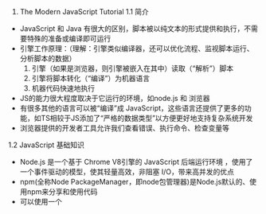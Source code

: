 1. The Modern JavaScript Tutorial
1.1 简介
- JavaScript 和 Java 有很大的区别，脚本被以纯文本的形式提供和执行，不需要特殊的准备或编译即可运行
- 引擎工作原理：（理解：引擎类似编译器，还可以优化流程、监视脚本运行、分析脚本的数据）
  1. 引擎（如果是浏览器，则引擎被嵌入在其中）读取（“解析”）脚本
  2. 引擎将脚本转化（“编译”）为机器语言
  3. 机器代码快速地执行
- JS的能力很大程度取决于它运行的环境，如node.js 和 浏览器
- 有很多其他的语言可以被“编译”成 JavaScript，这些语言还提供了更多的功能，如TS相较于JS添加了“严格的数据类型”以方便更好地支持复杂系统开发
- 浏览器提供的开发者工具允许我们查看错误、执行命令、检查变量等

1.2 JavaScript 基础知识
- Node.js 是一个基于 Chrome V8引擎的 JavaScript 后端运行环境 ，使用了一个事件驱动的模型，使其轻量高效，非阻塞 I/O，带来高并发的优点
- npm(全称Node PackageManager，即node包管理器)是Node.js默认的、使用npm来分享和使用代码
- 可以使用一个 <script> 标签将 JavaScript 代码添加到页面中
- 使用 script 标签的 src 特性使用外部脚本的注意事项：
  - 如果使用了 src 特性， script标签内容将会被忽略
  - 一般来说，只有最简单的脚本才嵌入到 HTML 中，更复杂的脚本存放在单独的文件中
  - 使用独立文件的好处是浏览器会下载它，然后将它保存到浏览器的缓存中。之后，其他页面想要相同的脚本就会从缓存中获取，而不是下载它。所以文件实际上只会下载一次。这可以节省流量，并使得页面（加载）更快

1.2.1 代码结构
- 分号可以用来分割语句，若存在换行符不要分号也可，把换行符理解为“隐式”的分号；不加分号容易出错，最好加上
- 注释的快捷键，单行 Ctrl+/ 多行Ctrl + Shift + /，mac Ctrl换cmd，Shift换opt

1.2.2 现代模式，"use strict"
- "use strict";启用严格模式的指令，必须放整个脚本文件的开头，整个脚本都以现代模式工作，没办法取消"use strict";
- 浏览器中的开发者控制台是默认不启动use strict，现代 JavaScript 支持 “class” 和 “module” —— 高级语言结构，它们会自动启用 use strict，使用它们则无需添加 "use strict" 指令

1.2.3 变量
- js中使用let创建（也可称为声明或者定义）变量
- 变量命名：
  - 变量名称必须仅包含字母、数字、符号 $ 和 _
  - 首字符必须非数字
  - 驼峰命名法，单词一个接一个，除了第一个单词，其他的每个单词都以大写字母开头
  - 区分大小写，允许非英文字母（不推荐）
- 使用const创建一个常量，使用大写字母和下划线来命名这些常量，常量一个普遍的用法是给已知的难记住的值取别名，通常用大写字母表示“硬编码（hard-coded）”的常量。或者，换句话说就是，当值在执行之前或在被写入代码的时候，我们就知道值是什么了

1.2.4 数据类型
- 可以将任何类型的值存入变量。例如，一个变量可以在前一刻是个字符串，下一刻就存储一个数字；允许这种操作的编程语言，例如 JavaScript，被称为“动态类型”（dynamically typed）的编程语言，意思是虽然编程语言中有不同的数据类型，但是你定义的变量并不会在定义后，被限制为某一数据类型
- Number 类型：
  - number 类型代表整数和浮点数，数字可进行运算
  - “number” 类型无法安全地表示大于 (2^53-1)（即 9007199254740991），或小于 -(2^53-1) 的整数
  - 除了常规的数字，还包括所谓的“特殊数值（“special numeric values”）”也属于这种类型：Infinity、-Infinity 和 NaN
    - NaN 代表一个计算错误。它是一个不正确的或者一个未定义的数学操作所得到的结果
    - NaN 是粘性的。任何对 NaN 的进一步数学运算都会返回 NaN
  - js 中数学运算是安全的：
    - 可以做任何事：除以 0，将非数字字符串视为数字，等等
    - 脚本永远不会因为一个致命的错误（“死亡”）而停止。最坏的情况下，会得到 NaN 的结果
- BIgInt 类型
  - 用于表示任意长度的整数，可以通过将 n 附加到整数字段的末尾来创建 BigInt 值。例如：
// 尾部的 "n" 表示这是一个 BigInt 类型
const bigInt = 1234567890123456789012345678901234567890n;
- String 类型
  - 反引号是功能扩展引号，允许我们通过将变量和表达式包装在 ${…}中，来将它们嵌入到字符串中。例如：
let name = "John";

// 嵌入一个变量
alert( `Hello, ${name}!` ); // Hello, John!

// 嵌入一个表达式
alert( `the result is ${1 + 2}` ); // the result is 3
  - ${…} 内的表达式会被计算，计算结果会成为字符串的一部分；${…} 内放置任何东西
  - 没有char类型，一个 string 字符串类型可以包含零个（为空）、一个或多个字符
- Boolean 类型
  - boolean 类型仅包含两个值：true 和 false
- null 值
  - null 是一种独立的类型，js 中的 null 仅仅是一个代表“无”、“空”或“值未知”的特殊值
- Undefine 值
  - 通常，使用 null 将一个“空”或者“未知”的值写入变量中，而 undefined 则保留作为未进行初始化的事物的默认初始值
- Object 类型和 Symbol 类型
  - 其他所有的数据类型都被称为“原始类型”，因为它们的值只包含一个单独的内容（字符串、数字或者其他）。相反，object 则用于储存数据集合和更复杂的实体
  - symbol 类型用于创建对象的唯一标识符
- Typeof 运算符
  - typeof 运算符返回参数的类型。例如：
typeof alert // "function"
typeof Symbol("id") // "symbol"
typeof 10n // "bigint"
  - Typeof 是一个操作符，不是一个函数，typeof(x)与typeof x相同，括号为数学运算分组的括号

1.2.5 交互：alert、prompt 和 confirm
- alert, prompt, confirm是浏览器和用户交互的函数
- alert:
  - 弹出的这个带有信息的小窗口被称为 模态窗。“modal” 意味着用户不能与页面的其他部分进行交互，直到他们处理完窗口。例如：
alert("Hello");
- prompt:
  - 浏览器会显示一个带有文本消息的模态窗口，还有 input 框和确定/取消按钮
result = prompt(title, [default]);
//tile 现实给用户的文本
//default 可选的第二个参数，指定 input 框的初始值
//[]表示可选参数
  - prompt 将返回用户在 input 框内输入的文本，如果用户取消了输入，则返回 null。
- Confirm
  - confirm 函数显示一个带有 question 以及确定和取消两个按钮的模态窗口，点击确定返回 true，点击取消返回 false。
result = confirm(question);
1.2.6 类型转换
- 字符串转换
  - alert 会将变量变换成字符型并输出
  - 使用string(X)将其他变量显式转化为所期待的字符串类型
- 数字型转换
  - 算术函数和表达式中，会自动进行 number 类型转换。例如：
alert( "6" / "2" ); // 3, string 类型的值被自动转换成 number 类型后进行计算
  - number(x) 显式转换规则：
值
变成...
undefined
NaN
null
0
true 和 false
1 and 0
string
去掉首尾空白字符（空格、换行符 \n、制表符 \t等）后的纯数字字符串中含有的数字。如果剩余字符串为空，则转换结果为 0。否则，将会从剩余字符串中“读取”数字。当类型转换出现 error 时返回 NaN
  注意：null 和 undefined 在这有点不同：null 变成数字 0，undefined 变成 NaN
- 布尔型转换
  - 逻辑运算中发生转换
  - 转换规则：
    - 直观上为“空”的值（如 0、空字符串、null、undefined 和 NaN）将变为 false
    - 其他值变成 true

1.2.7 基础运算符，数学运算
- 数学运算
  - 求幂 **，例如：求幂运算 a ** b 表示将 a 提升至 a 的 b 次幂，幂运算也适用于非整数
- 使用二元运算符 + 连接字符串
  - 只要任意一个运算元是字符串，那么另一个运算元也将被转化为字符串
  - 运算符是按顺序工作的：
alert(2 + 2 + '1' ); // "41"，不是 "221"

alert('1' + 2 + 2); // "122"，不是 "14"
- 数字转化，一元运算符 +
  - 加号 + 应用于单个值，对数字没有任何作用。但是如果运算元不是数字，加号 + 则会将其转化为数字，效果和number差不多，但是更加简短
- 运算符优先级，单目 >  双目 > 赋值号
- 赋值运算符 = 
  - 在 JavaScript 中，所有运算符都会返回一个值，例如：语句 x = value 将值 value 写入 x 然后返回 value
  - 链式赋值，a = b = c = 2 + 2; 为了可读性，拆开写
- 原地修改，例如：n += 5等操作
- 自增/自减
- 位运算：
位运算符把运算元当做 32 位整数，并在它们的二进制表现形式上操作。
- 按位与 ( & )
- 按位或 ( | )
- 按位异或 ( ^ )
- 按位非 ( ~ )
- 左移 ( << )
- 右移 ( >> )
- 无符号右移 ( >>> )
- 逗号运算符，逗号运算符能让我们处理多个表达式，使用 , 将它们分开。每个表达式都运行了，但是只有最后一个的结果会被返回。例如：
let a = (1 + 2, 3 + 4);

alert( a ); // 7（3 + 4 的结果）

1.2.8 值比较
- 所有比较运算符均返回布尔值
- 字符串比较，按字典序逐字进行比较
- 不同类型间的比较，当对不同类型的值进行比较时，JavaScript 会首先将其转化为数字（number）再判定大小
- 严格相等
  - 普通的相等性检查 == 存在一个问题，它不能区分出 0 和 false，也同样无法区分空字符串和 false（不同类型比较，会被转换为number）
  - 严格相等运算符 === 在进行比较时不会做任何的类型转换，与“不相等”符号 != 类似，“严格不相等”表示为 !==
- 对 null 和 undefined 进行比较：
  - 当使用严格相等 === 比较二者时，结果为 false
  - 当使用非严格相等 == 比较二者时，结果为true
  - 当使用数学式或其他比较方法 < > <= >= 时，null/undefined 会被转化为数字：null 被转化为 0，undefined被转化为 NaN
- null vs 0:
  - 相等性检查 == 和普通比较符 > < >= <= 的代码逻辑是相互独立的
  - null只和undefined相等
alert( null > 0 );  // (1) false 进行值比较时，null会被转化为数字0
alert( null == 0 ); // (2) false null只和undefined相等
alert( null >= 0 ); // (3) true
- 特立独行的 undefined，undefined不应该与其他值进行比较，进行值比较时会被转化为 NaN
- 避免问题
  - 除了严格相等 === 外，其他但凡是有 undefined/null 参与的比较，都需要格外小心
  - 除非你非常清楚自己在做什么，否则永远不要使用 >= > < <= 去比较一个可能为null/undefined 的变量。对于取值可能是 null/undefined 的变量，请按需要分别检查它的取值情况

1.2.9 条件分支：if 和 '?'
- 建议每次使用 if 语句都用大括号 {} 来包装代码块，即使只有一条语句
- '?' 支持三元运算符
- 多个 `?`，例如：
let age = prompt('age?', 18);

let message = (age < 3) ? 'Hi, baby!' :
  (age < 18) ? 'Hello!' :
  (age < 100) ? 'Greetings!' :
  'What an unusual age!';

alert( message );
//注意代码的书写格式，增加可读性

1.2.10 逻辑运算符
- avaScript 中有四个逻辑运算符：||（或），&&（与），!（非），??（空值合并运算符）
- 或运算符
  - 一个或运算 || 的链，将返回第一个真值，如果不存在真值，就返回该链的最后一个值
    - 获取变量列表或者表达式中的第一个真值
    - 短路求值（Short-circuit evaluation）
- 与运算符
  - 与运算寻求第一个假值，与运算返回第一个假值，如果没有假值就返回最后一个值
  - 与运算 && 的优先级比或运算 || 要高
- 非运算符
  - 将操作数转化为布尔类型：true/false
  - 返回相反的值
  - 两个非运算 !! 有时候用来将某个值转化为布尔类型
  - 非运算符 ! 的优先级在所有逻辑运算符里面最高

1.2.11 空值合并运算符 ??
- 当一个值既不是 null 也不是 undefined 时，我们将其称为“已定义的（defined）”
- a ?? b一种获得两者中的第一个“已定义的”值的不错的语法
- ?? 与 ||的区别：
  - || 返回第一个 真 值，不能区分 false、0、空字符串和null/underfined
  - ?? 返回第一个 已定义的 值
- ?? 运算符的优先级与 || 相同
- 出于安全原因，JavaScript 禁止将 ?? 运算符与 && 和 || 运算符一起使用，除非使用括号明确指定了优先级

1.2.11 循环：while 和 for
- 循环体的单次执行叫作 一次迭代
- for 循环的任何语句段都可以被省略
- for 的两个 ; 必须存在，否则会出现语法错误
- Continue 指令利于减少嵌套
- 注意：非表达式的语法结构不能与三元运算符 ? 一起使用，禁止 break/continue 在?的右边
- break/continue 标签
  - 用来解决问题，需要一次从多层嵌套的循环中跳出来
  - 标签 是在循环之前带有冒号的标识符，使用 continue/break + 标签 可以跳转到标签处，标签必须位于跳转代码之前

1.2.12 "switch" 语句
- switch 语句可以替代多个 if 判断
- switch 语句为多分支选择的情况提供了一个更具描述性的方式
- switch 语句有至少一个 case 代码块和一个可选的 default 代码块
- 如果没有 break，程序将不经过任何检查就会继续执行下一个 case
- 任何表达式都可以成为 switch/case 的参数
- 匹配时的相等时严格相等===，类型很关键

1.2.13 函数
- 函数声明，function 关键字首先出现，然后是 函数名，然后是括号之间的 参数 列表，最后是花括号之间的代码（即“函数体”）
- 如果在函数内部声明了同名变量，那么函数会 遮蔽 外部变量（就近原则）
- 参数的默认值：
  - 一个函数被调用，但有参数（argument）未被提供，那么相应的值就会变成 undefined
  - 可以使用 = 为函数声明中的参数指定所谓的“默认”（如果对应参数的值未被传递则使用）值
  - 示例：
function showMessage(from, text = anotherFunction()) {
  // anotherFunction() 仅在没有给定 text 时执行
  // 其运行结果将成为 text 的值
}
- 可以通过参数与undefined严格相等，逻辑与，空值合并运算，来检查参数
- 返回值：
  - 只使用 return 但没有返回值也是可行的，但这会导致函数立即退出
  - 注意：空值的 return 或没有 return 的函数返回值为 undefined
  - return(长表达式)，不能将 return 和 长表达式 分开写成两行，因为 js 会默认给 return 后补上分号
- 函数命名：
  - 函数名应该清楚地描述函数的功能
  - 一个函数是一个行为，所以函数名通常是动词
  - 目前有许多优秀的函数名前缀，如 create…、show…、get…、check… 等等

1.2.14 函数表达式
- 函数表达式，示例：
let sayHi = function() {alert( "Hello" );}; //注意函数体末尾大括号的分号，因为函数表达式在赋值语句中
//functin后面没有函数名，函数表达式允许省略函数名
- 无论函数是如何创建的，函数都是一个值，可以复制函数到其他变量
- 回调函数：
  - 将函数作为参数传递，例如：
// 根据用户的回答，调用不同的函数
function ask(question, yes, no) {
    if (confirm(question)) yes()
    else no();
}

function showOk() {
  alert( "You agreed." );
}

function showCancel() {
  alert( "You canceled the execution." );
}

// 用法：函数 showOk 和 showCancel 被作为参数传入到 ask
ask("Do you agree?", showOk, showCancel);
- 一个函数是表示“行为”的值，可以在变量之间传递
- 严格模式下，当一个函数声明在一个代码块内时，它在该代码块内的任何位置都是可见的。但在代码块外不可见
- 函数声明在声明它的代码块内任意位置都可用
- 函数声明和函数表达式的区别：
  - 如果函数在主代码流中被声明为单独的语句，则称为“函数声明”
  - 如果该函数是作为表达式的一部分创建的，则称其“函数表达式”
  - 在执行代码块之前，内部算法会先处理函数声明。所以函数声明在其被声明的代码块内的任何位置都是可见的
  - 函数表达式在执行流程到达时创建

1.2.15 箭头函数，基础知识
- 单行箭头函数，从 => 的左侧获取参数，计算并返回右侧表达式的计算结果，(...args) => expression示例：
let sum = (a, b) => a + b;

/* 这个箭头函数是下面这个函数的更短的版本：
let sum = function(a, b) {
  return a + b;
};*/
alert( sum(1, 2) ); // 3
- 多行的箭头函数，需要显示添加 return , (...args) => { body }示例：
let sum = (a, b) => {  // 花括号表示开始一个多行函数
  let result = a + b;
  return result; // 如果我们使用了花括号，那么我们需要一个显式的 “return”
};

alert( sum(1, 2) ); // 3

1.3 Object（对象）：基础知识
1.3.1 对象
- 对象，用来存储键值对和更复杂的实体，对象的名字很像一个“指针”
- 创建对象示例：
let user = new Object(); // “构造函数” 的语法
let user = {};  // “字面量” 的语法
- 可以随时添加(user.isAdmin = true)、删除(delete 操作符)和读取属性
- 键是一个字符串，属性的值可以是任意类型
- 可以用多字词语来作为属性名，但必须给它们加上引号，例如："likes birds": true
- 列表中的最后一个属性应以逗号结尾，尾随逗号让所有行保持一致，方便属性增、删和移动
- 方括号：
  - 对于多词属性，点操作就不能用，可以使用方括号来设置、访问、删除属性。示例：
let user = {};

// 设置
user["likes birds"] = true;

// 读取
alert(user["likes birds"]); // true

// 删除
delete user["likes birds"];
  - 方括号中的字符串要放在引号中，单引号或双引号都可以
  - 方括号同样提供了一种可以通过任意表达式来获取属性名的方式，示例：
let key = "likes birds";

// 跟 user["likes birds"] = true; 一样
user[key] = true; //变量 key 可以是程序运行时计算得到， . 运算符不能
  - 计算属性，示例：
let fruit = prompt("Which fruit to buy?", "apple");

let bag = {
  [fruit]: 5, // 属性名是从 fruit 变量中得到的
};

alert( bag.apple ); // 5 如果 fruit="apple"
  - 何时用，方括号比点符号更强大，它允许任何属性名和变量，但写起来也更加麻烦。当属性名是已知且简单的时候，就使用点符号
- 属性值简写，使用已存在的变量当作对象属性，简写和正常写可以混用，示例：
function makeUser(name, age) {
  return {
    name: name,
    age: age,
    /*
    //可简写为：
    name,
    age,
    */
  };
}

let user = makeUser("John", 30);
alert(user.name); // John
- 属性命名没有限制。属性名可以是任何字符串或者 symbol，其他类型会被自动地转换为字符串
- 属性存在性测试，in 操作符
  - Js 中，能够被访问任何属性，即使属性不存在也不会报错，读取不存在的属性只会得到 undefined
  - 直接将属性值与 undefined 判断严格等有bug，可能该属性值本来就为 undefined，所以引入 in 操作符
  - in 的左边必须是 属性名，通常是一个带引号的字符串。如果我们省略引号，就意味着左边是一个变量，它应该包含要判断的实际属性名
- for..in 循环
  - 作用：用来遍历对象中的属性
  - 语法：for (let key in object) {}，和 for( ; ; )完全不一样
- 对象中属性的排序规则：
  - 整数属性会被进行排序，其他属性则按照创建的顺序显示
  - 整数属性，“整数属性”指的是一个可以在不做任何更改的情况下与一个整数进行相互转换的字符串
  - 为了解决整数属性自动排序的问题，我们可以在属性 key值前使用 +，来欺骗程序（字符串能转到数，但是数转回来 + 会消失）
- 对象是具有一些特殊特性的关联数组

1.3.2 对象的引用和复制
- 对象与原始类型的根本区别之一是，对象是“通过引用”（被复制对象存储赋值对象在内存中的地址，在内存中只存储了一份对象）存储和复制的，而原始类型：字符串、数字、布尔值等 —— 总是“作为一个整体”复制

- 通过引用来比较，仅当两个对象为同一对象时，两者才相等
- 克隆与合并，Object.assign
  - 语法：Object.assign(dest, [src1, src2, src3...])
    - 第一个参数 dest 是指目标对象
    - 更后面的参数 src1, ..., srcN（可按需传递多个参数）是源对象
    - 该方法将所有源对象的属性拷贝到目标对象 dest 中
    - 调用结果返回 dest
  - 如果被拷贝的属性的属性名已经存在，那么它会被覆盖
  - 可以用 Object.assign 代替 for..in 循环来进行简单克隆

- 深度克隆，若对象中嵌套了其他对象，使用 Object.assign 只会简单的对内存对象以引用的形式拷贝，两个引用指向同一片内存，有现成的深度克隆函数（类比c/c++深浅拷贝理解）
- 使用 const 声明的对象也是可以被修改的，cosnt user = { name: "John"}; user的值是一个常量，它必须始终引用同一个对象，但该对象的属性可以被自由修改，只有当我们尝试将 user=... 作为一个整体进行赋值时，const user 才会报错（类比 c++ 中的指针常量和常量指针）

1.3.3 垃圾回收
- JavaScript 的内存管理是自动的、无形的
-  可达性（reachability）
  - 内存管理概念，“可达”值是那些以某种方式可访问或可用的值，它们一定是存储在内存中的
- 在 js 引擎中有一个垃圾回收器，监控所有对象的状态，并删除掉那些已经不可达的

1.3.4 对象方法，"this"
- this 的值就是在点之前的这个对象，即调用该方法的对象
- this 不受限制，js 中this 可以用于任何函数，即使它不是对象的方法。this 的值是在调用的时候计算出来的。示例：
let user = { name: "John" };
let admin = { name: "Admin" };

function sayHi() {
  alert( this.name );
}

// 在两个对象中使用相同的函数
user.f = sayHi;
admin.f = sayHi;

// 这两个调用有不同的 this 值
// 函数内部的 "this" 是“点符号前面”的那个对象
user.f(); // John（this == user）
admin.f(); // Admin（this == admin）

admin['f'](); // Admin（使用点符号或方括号语法来访问这个方法，都没有关系。）

- Js 中除了箭头函数其他函数都有 this 的，在没有对象的情况下调用：this == undefined
- 箭头函数没有自己的 “this”

- this 的补充：
  - 全局对象
    - 指代词之前必须要有一个名词的主语，当test（）没头没有脑突然返回一个this.x时，这时候this指是默认的全局对象window（非严格摸一下，严格模式下 this 的值没有设置，会保持为 undefined），代码示例如下：
var x = 1;
function test() {
   console.log(this);
   return this;
}
console.log(test()===window); //true
console.log(x===window.x); //true
  - 变量赋值
    - 代码示例如下：
var x = 1;
function test() {
    console.log(this)
   console.log(this.x);
   }
var obj = {};
obj.x = 2;
obj.m = test;
fun=obj.m
console.log(fun())//这个this是哪个，this.x会显示1还是2呢？ 1
    - 解释：this指向“调用”函数的对象，因为赋值行为是fun变量指向obj.m这个内存块，没有调用这个函数，而fun()这个语句才是调用这个函数，所以以此语句this为准（在非严格模式下全局环境下的函数的this指向window）
  - 构造函数
    - 代码示例：
var x= 2;
function Test() {
　this.x = 1;
}

var obj = new Test();
    - 解释：当使用new时，对象的构造函数就会被调用，所以在赋值时test（）已经被调用了，此时this是新对象的this,新对象有一个属性x=1 故为this.x=1.
  - 事件调用
    - 代码示例：
btn.onclick = function() {
console.log(this);//this指向是buttn对象
    - 解释：赋值的时候并未调用函数，调用是当事件发生时，即onclick这个动作调用这个函数，onclick的定语是谁？所以这个答案就很清晰了：btn.，以此类推所有事件调用的函数，其this都指向事件的对象
  - 箭头函数中的 this
    - 箭头函数没有自己的this, 它的this是继承而来; 默认指向在定义它时所处的对象(宿主对象)
  - This 隐式丢失的五种情况
    - 隐式丢失就是指被隐式绑定的函数丢失了绑定对象，从而默认绑定到window
    - 1 因为将函数重新赋值导致的
      - 代码示例如下：
var a = 10;
function fn(){
        console.log(this.a);
}
var obj = {
        a:1,
        foo:fn
}
obj.foo();//this.a为1
var fn2 = obj.foo;
fn2();//this.a 为10
//这里也可以理解为
window.fn2();//赋值之后的调用对象变成了window，那么this的指向自然发生了改变
    - 2 因为参数传递造成的丢失
      - 代码示例如下：
var a = 0;
function foo(){
        console.log(this.a);
}
function bar(fn){
        fn();
}
var obj = {
        a:10,
        foo:foo
}
bar(obj.foo);//this.a = 0;
      - 解释：传参的时候未被调用，在bar中被调用，调用时fn()是作为一个独立的函数调用的，并没有绑定特定的上下文，fn()内部的 this 将指向全局对象 window 对象
    - 3 内置函数的调用
      - 代码示例：
var a = 10;
function foo(){
        console.log(this.a);//this.a = 10;
}
var obj = {
        a:0,
        foo:foo
}
settimeout(obj.foo,1000)
//内置函数的默认指向window
    - 4 间接调用
      - 代码示例：
var a = 10;
/* function foo(){
        console.log(this.a);
} */
var foo  = function(){
        console.log(this.a);
}
var obj = {
        a:0,
        foo:foo
}
var obj2 = {a:3}
obj.foo();//0
/* 立即调用执行 将函数直接赋值给了 obj2.foo并立即执行this指向改变 */
(obj2.foo = obj.foo)();//10
/* 赋值对象再次调用的时候。obj2.foo()this的指向指向了obj2 */
obj2.foo = obj.foo;
obj2.foo();//3
      - 解释：(obj2.foo = obj.foo)();立即调用的函数表达式使得函数作为一个独立函数调用，而不是作为 obj2 的方法调用。因此，在该函数内部，this 的指向是全局对象
    - 5 其他情况一般在框架中出现，一般写代码时不会出现
      - 代码示例：
var a = 10;
var obj = {
        a:0,
        foo:foo
}
function foo(){
        console.log(this.a);
}
/* 一般在框架里出现 */
(obj.foo = obj.foo)() //10
(false || obj.foo)()//10
(1,obj.foo)()//10
1.3.5 构造器和操作符 “new”
- 构造函数，简称构造器
  - 在技术上是常规函数
  - 命名以大写字母开头，首字母大写
  - 只能由 "new" 操作符来执行
  - 当一个函数被使用 new 操作符执行时，它按照以下步骤：
    - 一个新的空对象被创建并分配给 this
    - 函数体执行。通常它会修改 this，为其添加新的属性
    - 返回 this 的值
    - 示例：
function User(name) {
  // this = {};（隐式创建）

  // 添加属性到 this
  this.name = name;
  this.isAdmin = false;

  // return this;（隐式返回）
}

let user = new User("Jack");

alert(user.name); // Jack
alert(user.isAdmin); // false
  - 任何函数（约定，首字母大写）都可以用作构造器，除了箭头函数，它没有自己的 this 
  - 如果没有参数，可以省略 new 后的括号（坏风格）

1.3.6 可选链 "?."
- 可选链 ?. 是一种访问嵌套对象属性(优雅，避免报错)的安全的方式。即使中间的属性不存在，也不会出现错误
- 如果可选链 ?. 前面的值为 undefined 或者 null，它会停止运算并返回 undefined
- 语法value?.prop:
  - 如果 value 存在，则结果与 value.prop 相同
  - 否则（当 value 为 undefined/null 时）则返回 undefined
- ?. 语法使其前面的值成为可选值，但不会对其后面的起作用，在 user?.address.street.name 中，?. 允许 user 为 null/undefined（在这种情况下会返回 undefined）也不会报错，但这仅对于 user
- ?. 前的变量必须已声明
- 短路效应，如果 ?. 左边部分不存在，就会立即停止运算
- 其他变体：?.()，?.[]，可选链不是一个运算符，而是一个特殊的语法结构
- 可以使用 ?. 来安全地读取或删除，但不能写入

1.3.6 symbol 类型
- 只有两种原始类型可以作为对象属性键：字符串类型 和 symbol 类型
- symbol 是带有可选描述的“原始唯一值”，示例：
let id1 = Symbol("id");
let id2 = Symbol("id");
//即使描述相同，它们的值也不相同
alert(id1 == id2); // false
- symbol 不会被自动转换为字符串，所以使用 alert(id = Symbol("id"))会报错
- “隐藏属性”，symbol 允许我们创建对象的“隐藏”属性，代码的任何其他部分都不能意外访问或重写这些属性
- 对象字面量中的 symbol，要在对象字面量 {...} 中使用 symbol，则需要使用方括号把它括起来 [id]: 123 // 而不是 "id": 123
- symble 在 for...in 中会被跳过
- Object.assign 会同时复制字符串和 symbol 属性
- 注册表内的 symbol 被称为 全局 symbol，用 Symbol.for(key) 查找或创建，达到使用相同symble的目的。代码示例：
// 从全局注册表中读取
let id = Symbol.for("id"); // 如果该 symbol 不存在，则创建它

// 再次读取（可能是在代码中的另一个位置）
let idAgain = Symbol.for("id");

// 相同的 symbol
alert( id === idAgain ); // true
- Symbol.keyFor 通过全局 symbol 返回一个名字，Symbol.keyFor 内部使用全局 symbol 注册表来查找 symbol 的键。所以它不适用于非全局 symbol。如果 symbol 不是全局的，它将无法找到它并返回 undefined

- 系统 symbol，使用它们来微调对象的各个方面
- 总结：
[Image]

1.3.7 对象 -- 原始值转换
- JavaScript 不允许自定义运算符对对象的处理方式
- 转换规则：
  - 没有转换为布尔值。所有的对象在布尔上下文（context）中均为 true，就这么简单。只有字符串和数字转换
  - 数字转换发生在对象相减或应用数学函数时
  - 至于字符串转换 —— 通常发生在我们像 alert(obj) 这样输出一个对象和类似的上下文中
- 转换可以返回任何原始类型， Symbol.toPrimitive 和 valueOf，toString这些方法必须返回一个原始值，而不是对象
- 总结：
[Image]

1.4 原型， 继承
1.4.1 原型，继承
- 属性 [[Prototype]] 是内部的而且是隐藏的，但是有很多设置它的方式。其中之一就是使用特殊的名字  __proto__来指定父类
- 原型链的两个限制：
  - 引用不能形成闭环
  - __proto__ 的值可以是对象，也可以是 null。而其他的类型都会被忽略
- 写入不使用原型，原型仅用于读取属性，对于写入/删除操作可以直接在对象上进行
- This 的值，根本不受原型的影响。无论在哪里找到方法：在一个对象还是在原型中。在一个方法调用中，this 始终是点符号 . 前面的对象
- for..in 循环也会迭代继承的属性，如果这不是我们想要的，并且我们想排除继承的属性，那么这儿有一个内建方法 obj.hasOwnProperty(key)，过滤继承的属性
- 几乎所有其他键/值获取方法都忽略继承的属性
- 所有 delete 操作都直接应用于对象本身，不会作用于该对象的原型链
- 总结：
[Image]

1.4.2 F.prototype
- F.prototype 指的是 F（func） 的一个名为 "prototype" 的常规属性，该属性是一个指向对象的引用
- F.prototype：在 JavaScript 中，每个函数（Function）都有一个特殊的属性叫做 prototype。当你用函数声明创建一个函数时，它会自动获得一个 prototype 属性，这个属性是一个指向一个对象的引用。这个对象（constructor）被称为构造函数的原型（prototype）。在构造函数中添加到 prototype 上的属性和方法将会在实例化对象时被共享
- [[prototype]]：对象在 JavaScript 中通过一个内部属性 [[prototype]]（也可以用__proto__访问）来链接到另一个对象，形成了一个原型链。每个对象都有一个 [[prototype]]，指向它的原型对象。原型链是一系列对象之间的链接，通过原型链，一个对象可以访问其原型对象的属性和方法
- F.prototype 的值要么是一个对象，要么就是 null，其他值都不起作用
- 总结：
[Image]

1.4.3 原生的原型
- Object.prototype，prototype为一个对象的引用，使用new + Object 创建的对象将以prototype指向的对象为原型（改变子对象的 [[prototype]] 属性），结构理解图：
[Image]

- 其他内建对象
  - 一切都从对象继承而来
  - 完整的示意图（3个内建对象），如下：
[Image]

- 基本数据类型
  - 字符串、数字和布尔值，它们并不是对象。但是如果我们试图访问它们的属性，那么临时包装器对象将会通过内建的构造器 String、Number 和 Boolean 被创建。它们提供给我们操作字符串、数字和布尔值的方法然后消失
  - 值 null 和 undefined 没有对象包装器

- 更改原生原型
  - 原生的原型是可以被修改的，可以向原生原型中添加方法，但是原型是全局的，所以很容易造成冲突
  - 在现代编程中，只有一种情况下允许修改原生原型。那就是 polyfilling

- 从原型中借用（引用或直接继承）
  - 从一个对象获取一个方法，并将其复制到另一个对象。一些原生原型的方法通常会被借用
  - 一个对象只能有一个父亲，当去继承另一个父类时，会覆盖原继承
- 总结：
[Image]

1.4.4 原型方法，没有__proto__的对象
- 使用 obj.__proto__ 设置或读取原型被认为已经过时且不推荐使用
- 现代的获取/设置原型的方法有：
  - Object.getPrototypeOf(obj) —— 返回对象 obj 的 [[Prototype]]
  - Object.setPrototypeOf(obj, proto) —— 将对象 obj 的 [[Prototype]] 设置为 proto
  - Object.create(proto, [descriptors]) —— 利用给定的 proto 作为 [[Prototype]] 和可选的属性描述来创建一个空对象
- Object.create 提供了一种简单的方式来浅拷贝对象及其所有属性描述符
  - 示例：
let clone = Object.create(
  Object.getPrototypeOf(obj),
  Object.getOwnPropertyDescriptors(obj)
);
- 如果速度很重要，就请不要修改已存在的对象的 [[Prototype]]，如果修改会破坏 js 引擎对对象属性访问操作的内部优化

- “Very plain” objects
  - 使用 Object.create(null) 或 {__proto__: null} 创建的无原型的对象

- 总结：
[Image]

1.5 Class
1.5.1 类的基本语法
- class 语法
  - new 会自动调用 constructor() 方法，因此我们可以在 constructor() 中初始化对象
  - 类的方法之间没有逗号
  - 示例：
class User {

  constructor(name) {
    this.name = name;
  }

  sayHi() {
    alert(this.name);
  }

}

// 用法：
let user = new User("John");
user.sayHi();

// class 是一个函数
alert(typeof User); // function

//当 new User("John") 被调用
//1.一个新对象被创建
//2.constructor 使用给定的参数运行，并将其赋值给this.name,
// 然后可以调用对象的方法

- 什么是 class？
  - class User {...} 构造实际上做了如下的事：
    - 创建一个名为 User 的函数，该函数成为类声明的结果。该函数的代码来自于 constructor 方法（如果不编写这种方法，那么它就被假定为空）
    - 存储类中的方法，例如 User.prototype 中的 sayHi
    - 示图：
[Image]

- 不仅仅是语法糖
  - 以下定义的结果与使用类得到的结果基本相同：
// 用纯函数重写 class User

// 1. 创建构造器函数
function User(name) {
  this.name = name;
}
// 函数的原型（prototype）默认具有 "constructor" 属性，
// 所以，我们不需要创建它

// 2. 将方法添加到原型
User.prototype.sayHi = function() {
  alert(this.name);
};

// 用法：
let user = new User("John");
user.sayHi();
  - 但是上述代码与使用 class 有着重大差异
    - 通过 class 创建的函数具有特殊的内部属性标记 [[IsClassConstructor]]: true编程语言会在许多地方检查该属性
    - 大多数 JavaScript 引擎中的类构造器的字符串表示形式都以 “class…” 开头(普通对象是 [object Object])
    - 类方法不可枚举。 类定义将 "prototype" 中的所有方法的 enumerable 标志设置为 false,因为如果我们对一个对象调用 for..in 方法，我们通常不希望 class 方法出现
    - 类总是使用 use strict。 在类构造中的所有代码都将自动进入严格模式

- 类表达式
  - 就像函数一样，类可以在另外一个表达式中被定义，被传递，被返回，被赋值等
  - 如果类表达式有名字，那么该名字仅在类内部可见
  - 代码示例：
function makeClass(phrase) {
  // 声明一个类并返回它
  return class {
    sayHi() {
      alert(phrase);
    }
  };
}

// 创建一个新的类
let User = makeClass("Hello");

new User().sayHi(); // Hello

- getters/setters
  - 示例：
class User {

  constructor(name) {
    // 调用 setter
    this.name = name;
  }

  get name() {
    return this._name;
  }

  set name(value) {
    if (value.length < 4) {
      alert("Name is too short.");
      return;
    }
    this._name = value;
  }

}

let user = new User("John");
alert(user.name); // John

user = new User(""); // Name is too short.
  - 在构造函数中，通过 this.name = name; 来调用了 name 属性的 setter 方法。这是因为在构造函数内部，this.name 会被解释为调用 setter 方法，而不是直接访问属性

- 计算属性名称[...]
  - 示例：
class User {

  ['say' + 'Hi']() {
    alert("Hello");
  }

}

new User().sayHi();

- Class 字段
  - “类字段”是一种允许添加任何属性的语法
  - 类字段重要的不同之处在于，它们会在每个独立对象中被设好，而不是设在 User.prototype，类的方法是在prototype中
  - JavaScript 中的函数具有动态的 this。它取决于调用上下文

- 使用类字段制作绑定方法
  - 代码示例（this 丢失）：
class Button {
    constructor(value) {
      this.value = value;
    }
  
    click() {
      alert(this.value);
    }
    
    //改
    click = () => {
        alert(this.value);
    }
}
  let button = new Button("hello");
  
  setTimeout(button.click, 1000); // undefined
    - 解释：
      - 当调用 setTimeout(button.click, 1000) 时，button.click 被传递给了 setTimeout，并被作为一个独立函数调用。这导致了问题，因为类的方法在作为独立函数调用时，其内部 this 的指向会丢失。
      - 使用箭头函数解决该问题，箭头函数不会绑定自己的 this 值，而会继承外层作用域的 this 值。将 click() 方法改为箭头函数的方式，可以确保 this 在 click() 方法内部仍然指向 button 对象
  - 类字段 click = () => {...} 是基于每一个对象被创建的，在这里对于每一个 Button 对象都有一个独立的方法，在内部都有一个指向此对象的 this。我们可以把 button.click 传递到任何地方，而且 this 的值总是正确的

- 总结：
[Image]

1.5.2 类继承
- 扩展另一个类的语法是：class Child extends Parent
- 关键字 extends 使用了很好的旧的原型机制进行工作。它将 Rabbit.prototype.[[Prototype]] 设置为 Animal.prototype。所以，如果在 Rabbit.prototype 中找不到一个方法，JavaScript 就会从 Animal.prototype 中获取该方法
  - 示意图：
[Image]
- 在 extends 后允许任意表达式，示例：
function f(phrase) {
  return class {
    sayHi() { alert(phrase); }
  };
}

class User extends f("Hello") {}

new User().sayHi(); // Hello

- 方法重写
  - Class 提供了 "super" 关键字，解决重写父类方法后又想使用父类方法的情况
    - 执行 super.method(...) 来调用一个父类方法
    - 执行 super(...) 来调用一个父类 constructor（只能在我们的 constructor 中）
  - 箭头函数没有 super

- 重写 constructor
  - Js 中继承类的构造函数与其他函数之间是有区别的，派生构造器具有特殊的内部属性 [[ConstructorKind]]:"derived"，该标签会影响new的行为
    - 当通过 new 执行一个常规函数时，它将创建一个空对象，并将这个空对象赋值给 this
    - 但是当继承的 constructor 执行时，它不会执行此操作。它期望父类的 constructor 来完成这项工作（super调用，将参数全部传递给父类的构造函数）
    - 示例：
class Animal {

  constructor(name) {
    this.speed = 0;
    this.name = name;
  }

  // ...
}

class Rabbit extends Animal {

  constructor(name, earLength) {
    //不能直接，上来就this
    /*
    this.speed = 0;
    this.name = name;
    */
    super(name); //写在 constructor 中
    this.earLength = earLength;
  }

  // ...
}

// 现在可以了
let rabbit = new Rabbit("White Rabbit", 10);
alert(rabbit.name); // White Rabbit
alert(rabbit.earLength); // 10

- 重写类字段：一个棘手的注意要点
  - 当父类构造器在派生的类中被调用时，它会使用被重写的方法（就近原则）
  - 类字段是这样初始化的：
    - 对于基类（还未继承任何东西的那种），在子类构造函数调用前初始化
    - 对于派生类，在 super() 后立刻初始化

- 总结：
  1. 想要扩展一个类：class Child extends Parent：
    - 这意味着 Child.prototype.__proto__ 将是 Parent.prototype，所以方法会被继承。
  2. 重写一个 constructor：
    - 在使用 this 之前，我们必须在 Child 的 constructor 中将父 constructor 调用为 super()。
  3. 重写一个方法：
    - 我们可以在一个 Child 方法中使用 super.method() 来调用 Parent方法。
  4. 内部：（进阶）
    - 方法在内部的 [[HomeObject]] 属性中记住了它们的类/对象。这就是 super 如何解析父方法的。
    - 因此，将一个带有 super 的方法从一个对象复制到另一个对象是不安全的。
  补充：
  - 箭头函数没有自己的 this 或 super，所以它们能融入到就近的上下文中，像透明似的。
  - this 属于函数
  - 子类的构造函数中必须首先调用父类的构造函数以初始化父类的属性

1.5.3 静态属性和静态方法
- 静态方法
  - 静态方法用于实现属于整个类，但不属于该类任何特定对象的函数。
  - 在 User.staticMethod() 调用中的 this 的值是类构造器 User 自身（“点符号前面的对象”规则）
  - 静态方法不适用于单个对象，静态方法可以在类上调用，而不是在单个对象上
- 静态属性
  - 静态的属性，它们看起来就像常规的类属性，但前面加有 static
- 继承静态属性和方法，继承对常规方法和静态方法都有效
  - 代码验证：
class Animal {}
class Rabbit extends Animal {}

// 对于静态的
alert(Rabbit.__proto__ === Animal); // true

// 对于常规方法
alert(Rabbit.prototype.__proto__ === Animal.prototype); // true
  - 图示：
[Image]


- Class Rabbit  和 class Rabbit extends Object 的区别
  - “extends” 语法会设置两个原型：
    1. 在构造函数的 "prototype" 之间设置原型（为了获取实例方法）。
    2. 在构造函数之间会设置原型（为了获取静态方法）
[Image]

- 总结
  - 静态方法被用于实现属于整个类的功能。它与具体的类实例无关
  - 静态属性被用于想要存储类级别的数据时，而不是绑定到实例
  - 从技术上讲，静态声明变量与直接给类本身赋值相同

1.5.4 私有的和受保护的属性和方法
- 内部接口和外部接口
  在面向对象的编程中，属性和方法分为两组：
  - 内部接口 —— 可以通过该类的其他方法访问，但不能从外部访问的方法和属性。
  - 外部接口 —— 也可以从类的外部访问的方法和属性
  在 JavaScript 中，有两种类型的对象字段（属性和方法）：
  - 公共的：可从任何地方访问。它们构成了外部接口。到目前为止，我们只使用了公共的属性和方法
  - 私有的：只能从类的内部访问。这些用于内部接口
  - 受保护的字段不是在语言级别的 Javascript 中实现的，但实际上它们非常方便，因为它们是在 Javascript 中模拟的类定义语法

- 受保护的
  - 受保护的属性通常以下划线 _ 作为前缀，不是语言强制实施，只是程序员之间的约定
  - 若某个属性只读，则只设置getter；只写，则只设置setter
  - 受保护的字段是可以被继承的

- 私有的
  - 私有属性和方法应该以 # 开头。它们只在类的内部可被访问
  - 在语言级别，# 是该字段为私有的特殊标志。我们无法从外部或从继承的类中访问它。
  - 私有字段与公共字段不会发生冲突。可以同时拥有私有的 #waterAmount 和公共的 waterAmount 字段（waterAmount作为方法名去获取私有属性#waterAmount）
  - 私有字段不能通过 this[name] 访问
  - 子类不会继承父类的私有成员，而且子类也不能直接访问父类的私有成员

1.5.5 扩展内建类
- 内建的类，例如 Array，Map 等也都是可以扩展的
- 继承内建的类后，内建类的方法会调用 constructor 来构建返回的对象（返回扩展后的内建类），所以可以链式调用扩展后的方法。可以通过 Symbol.species 让方法返回常规内建类
- 内建类没有静态方法继承，通常，当一个类扩展另一个类时，静态方法和非静态方法都会被继承。但内建类却是一个例外。它们相互间不继承静态方法

1.5.6 类检查："instanceof"
- Instanceof  操作符
  - instanceof 操作符用于检查一个对象是否属于某个特定的 class。同时，它还考虑了继承
  - 语法：obj instanceof Class，如果 obj 隶属于 Class 类（或 Class 类的衍生类），则返回 true
  - 通常，instanceof 在检查中会将原型链考虑在内
- 总结：
  - 类型检查方法。如图：
[Image]
  - 从技术上讲，{}.toString 是一种“更高级的” typeof
  - 当使用类的层次结构（hierarchy），并想要对该类进行检查，同时还要考虑继承时，使用 instanceof 操作符
  - 根据 instanceof 的逻辑，真正决定类型的是 prototype，而不是构造函数
  - 代码示例：
function A() {}
function B() {}

A.prototype = B.prototype = {};

let a = new A();

alert( a instanceof B ); // true

1.5.7 Mixin 模式
- 解决 js 中单继承不能解决的问题，引用概念Mixin
- mixin 是一个包含可被其他类使用而无需继承的方法的类，换句话说，mixin 提供了实现特定行为的方法，但是我们不单独使用它，而是使用它来将这些行为添加到其他类中
- 一个 mixin 实例：
  - 在 JavaScript 中构造一个 mixin 最简单的方式就是构造一个拥有实用方法的对象，以便我们可以轻松地将这些实用的方法合并到任何类的原型中
  - Mixin 可以在自己内部使用继承
  - 代码示例：
let sayMixin = {
  say(phrase) {
    alert(phrase);
  }
};

let sayHiMixin = {
  __proto__: sayMixin, // (或者，我们可以在这儿使用 Object.setPrototypeOf 来设置原型)

  sayHi() {
    // 调用父类方法
    super.say(`Hello ${this.name}`); // (*)
  },
  sayBye() {
    super.say(`Bye ${this.name}`); // (*)
  }
};

class User {
  constructor(name) {
    this.name = name;
  }
}

// 拷贝方法
Object.assign(User.prototype, sayHiMixin);

// 现在 User 可以打招呼了
new User("Dude").sayHi(); // Hello Dude!
    - 请注意，在 sayHiMixin 内部对父类方法 super.say() 的调用（在标有 (*) 的行）会在 mixin 的原型中查找方法，而不是在 class 中查找

1.6 错误处理
1.6.1 "try...catch"
- 通常，如果发生错误，脚本就会“死亡”（立即停止），并在控制台将错误打印出来。但是有一种语法结构 try...catch，它使我们可以“捕获（catch）”错误，因此脚本可以执行更合理的操作，而不是死掉
- 语法：
  - try...catch 结构由两部分组成：try 和 catch：
try {

  // 代码...

} catch (err) {

  // 错误捕获

}
  - try {...} 块内的 error 不会杀死脚本 —— 我们有机会在 catch 中处理它
- try...catch 仅对运行时的 error 有效
  - 针对运行时错误或异常
  - 要使得 try...catch 能工作，代码必须是可执行的
- try...catch 同步执行
  - 如果在“计划的（scheduled）”代码中发生异常，例如在 setTimeout 中，则 try...catch 不会捕获到异常
    - 代码示例：
//错误示范：
try {
  setTimeout(function() {
    noSuchVariable; // 脚本将在这里停止运行
  }, 1000);
} catch (err) {
  alert( "不工作" );
}

//正确示范：
setTimeout(function() {
  try {
    noSuchVariable; // try...catch 处理 error 了！
  } catch {
    alert( "error 被在这里捕获了！" );
  }
}, 1000);
    - 原因：try...catch 包裹了计划要执行的函数，该函数本身要稍后才执行，这时引擎已经离开了 try...catch 结构
    - 解决方案：为了捕获到计划的（scheduled）函数中的异常，那么 try...catch 必须在这个函数内
- Error 对象
  - 发生错误时，JavaScript 会生成一个包含有关此 error 详细信息的对象。然后将该对象作为参数传递给 catch，代码示例：
try {
  // ...
} catch (err) { // <-- “error 对象”，也可以用其他参数名代替 err
  // ...
}
    - 如果不需要 error 的详细信息，catch 也可以忽略它（ catch 后不跟(err) 直接大括号）
  - 对于所有内建的 error，error 对象具有两个主要属性：
    - name：error名称
    - message：关于 error 的详细文字描述
    - stack：当前的调用栈，用于调试目的的一个字符串，其中包含有关导致 error 的嵌套调用序列的信息
- 抛出自定义的 error
  - "throw" 操作符
    - throw 操作符会生成一个 error 对象
    - 语法：throw <error object>
    - JavaScript 中有很多内建的标准 error 的构造器：Error，SyntaxError，ReferenceError，TypeError 等。可以使用它们来创建 error 对象，示例：
let error = new Error(message);
// 或
let error = new SyntaxError(message);
let error = new ReferenceError(message);
// ...
      - 对于内建的 error，name 属性刚好就是构造器的名字，message 则来自于参数（argument）
  - 再次抛出（Rethrowing）
    - 使用 try...catch 来处理不正确的数据。但是在 try {...} 块中是否可能发生 另一个预料之外的 error？为了避免此类问题，我们可以采用“重新抛出”技术。规则很简单：
      - catch 应该只处理它知道的 error，并“抛出”所有其他 error
    - 再次抛出（rethrowing）”技术可以被更详细地解释为：
      1. Catch 捕获所有 error。
      2. 在 catch (err) {...} 块中，我们对 error 对象 err 进行分析。
      3. 如果我们不知道如何处理它，那我们就 throw err
    - catch 块实际上只处理它知道该如何处理的 error，并“跳过”所有其他的 error（抛给外部其他结构捕获和处理），如果内层的 error 被抛到最外层仍没处理掉，那么脚本就会被杀死
  - try...catch...finally
    - 语法示例：
try {
   ... 尝试执行的代码 ...
} catch (err) {
   ... 处理 error ...
} finally {
   ... 总是会执行的代码 ...//（就算执行了 return 也会执行）
}
    - finally 子句适用于 try...catch 的 任何 出口。这包括显式的 return
    - try...finally，代码示例：
function func() {
  // 开始执行需要被完成的操作（比如测量）
  try {
    // ...
  } finally {
    // 完成前面我们需要完成的那件事，即使 try 中的执行失败了
  }
}
      - 代码运行过程：由于没有 catch，所以 try 中的 error 总是会使代码执行跳转至函数 func() 外。但是，在跳出之前需要执行 finally 中的代码
  - 全局catch
    - 代码的执行环境一般会提供这种机制，会用来处理未被捕获的 error，给用户反馈信息
- 总结：
  - try...catch 语法
try {
  // 执行此处代码
} catch (err) {
  // 如果发生 error，跳转至此处
  // err 是一个 error 对象
} finally {
  // 无论怎样都会在 try/catch 之后执行
}
  - Error 对象包含下列属性：
    - message --人类可读的 error 信息
    - name--具有 error 名称的字符串（Error 构造器的名称）
    - stack（没有标准，但得到了很好的支持）-- Error 发生时的调用栈